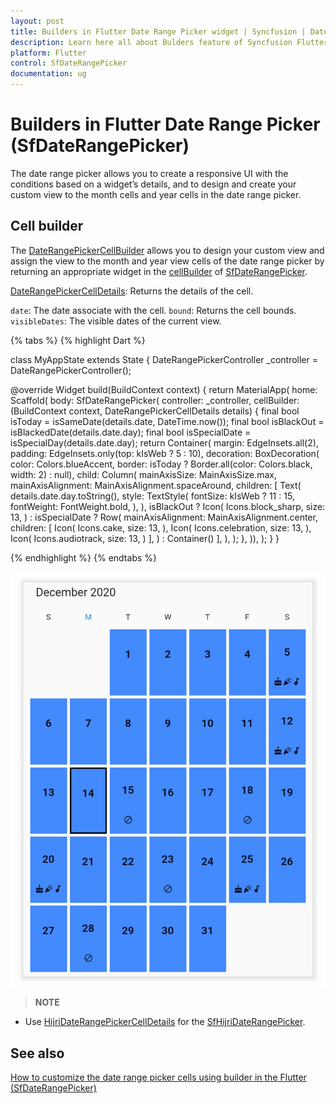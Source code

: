 ```yaml
---
layout: post
title: Builders in Flutter Date Range Picker widget | Syncfusion | Date Picker
description: Learn here all about Bulders feature of Syncfusion Flutter Date Range Picker (SfDateRangePicker) widget and more.
platform: Flutter
control: SfDateRangePicker
documentation: ug
---
```

# Builders in Flutter Date Range Picker (SfDateRangePicker)
The date range picker allows you to create a responsive UI with the conditions based on a widget’s details, and to design and create your custom view to the month cells and year cells in the date range picker.

## Cell builder
The [DateRangePickerCellBuilder](https://pub.dev/documentation/syncfusion_flutter_datepicker/latest/datepicker/DateRangePickerCellBuilder.html) allows you to design your custom view and assign the view to the month and year view cells of the date range picker by returning an appropriate widget in the [cellBuilder](https://pub.dev/documentation/syncfusion_flutter_datepicker/latest/datepicker/SfDateRangePicker/cellBuilder.html) of [SfDateRangePicker](https://pub.dev/documentation/syncfusion_flutter_datepicker/latest/datepicker/SfDateRangePicker-class.html).

[DateRangePickerCellDetails](https://pub.dev/documentation/syncfusion_flutter_datepicker/latest/datepicker/DateRangePickerCellDetails-class.html): Returns the details of the cell.

`date`: The date associate with the cell.
`bound`: Returns the cell bounds.
`visibleDates`: The visible dates of the current view.

{% tabs %}
{% highlight Dart %}

class MyAppState extends State<MyApp> {
  DateRangePickerController _controller = DateRangePickerController();

  @override
  Widget build(BuildContext context) {
    return MaterialApp(
      home: Scaffold(
          body: SfDateRangePicker(
              controller: _controller,
			  cellBuilder:
                (BuildContext context, DateRangePickerCellDetails details) {
              final bool isToday = isSameDate(details.date, DateTime.now());
              final bool isBlackOut = isBlackedDate(details.date.day);
              final bool isSpecialDate = isSpecialDay(details.date.day);
              return Container(
                margin: EdgeInsets.all(2),
                padding: EdgeInsets.only(top: kIsWeb ? 5 : 10),
                decoration: BoxDecoration(
                    color: Colors.blueAccent,
                    border: isToday
                        ? Border.all(color: Colors.black, width: 2)
                        : null),
                child: Column(
                  mainAxisSize: MainAxisSize.max,
                  mainAxisAlignment: MainAxisAlignment.spaceAround,
                  children: <Widget>[
                    Text(
                      details.date.day.toString(),
                      style: TextStyle(
                        fontSize: kIsWeb ? 11 : 15,
                        fontWeight: FontWeight.bold,
                      ),
                    ),
                    isBlackOut
                        ? Icon(
                            Icons.block_sharp,
                            size: 13,
                          )
                        : isSpecialDate
                            ? Row(
                                mainAxisAlignment: MainAxisAlignment.center,
                                children: [
                                  Icon(
                                    Icons.cake,
                                    size: 13,
                                  ),
                                  Icon(
                                    Icons.celebration,
                                    size: 13,
                                  ),
                                  Icon(
                                    Icons.audiotrack,
                                    size: 13,
                                  )
                                ],
                              )
                            : Container()
                  ],
                ),
              );
            },
              )),
    );
  }
}

{% endhighlight %}
{% endtabs %}

![Cell builder](images/builders/cell-builder.png)

>**NOTE** 
* Use [HijriDateRangePickerCellDetails]() for the [SfHijriDateRangePicker](https://pub.dev/documentation/syncfusion_flutter_datepicker/latest/datepicker/SfHijriDateRangePicker-class.html).


## See also

[How to customize the date range picker cells using builder in the Flutter (SfDateRangePicker)](https://www.syncfusion.com/kb/12208/how-to-customize-the-date-range-picker-cells-using-builder-in-the-flutter-sfdaterangepicker)

